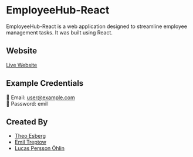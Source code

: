# EmployeeHub-React

EmployeeHub-React is a web application designed to streamline employee management tasks. It was built using React.

## Website
<a href="https://lemon-desert-0bad16303.4.azurestaticapps.net/" target="_blank">Live Website</a>

## Example Credentials
📧 Email: user@example.com 
<br>
🔑 Password: emil

## Created By
- [Theo Esberg](https://github.com/TheoEsberg)
- [Emil Treptow](https://github.com/Lykrat)
- [Lucas Persson Öhlin](https://github.com/lucas-ohlin)
